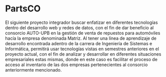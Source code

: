 # PartsCO
El siguiente proyecto integrador buscar enfatizar en diferentes tecnologías dentro del desarrollo web
y redes de datos, con el fin de dar beneficio al consorcio AUTO-UPB en la gestión de venta de
repuestos para automóviles hacía la empresa denominada Matriz. Al tener una línea de aprendizaje
de desarrollo encontrada adentro de la carrera de Ingeniería de Sistemas e Informática, permitirá usar
tecnologías vistas en semestres anteriores en el proyecto actual, con el fin de analizar y desarrollar en
diferentes situaciones empresariales estas mismas, donde en este caso es facilitar el proceso de
acceso al inventario de las dos empresas pertenecientes al consorcio anteriormente mencionado.
